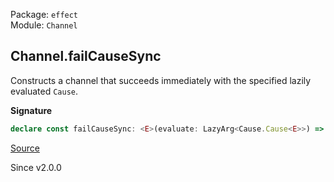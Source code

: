 Package: `effect`<br />
Module: `Channel`<br />

## Channel.failCauseSync

Constructs a channel that succeeds immediately with the specified lazily
evaluated `Cause`.

**Signature**

```ts
declare const failCauseSync: <E>(evaluate: LazyArg<Cause.Cause<E>>) => Channel<never, unknown, E, unknown, never, unknown>
```

[Source](https://github.com/Effect-TS/effect/tree/main/packages/effect/src/Channel.ts#L832)

Since v2.0.0